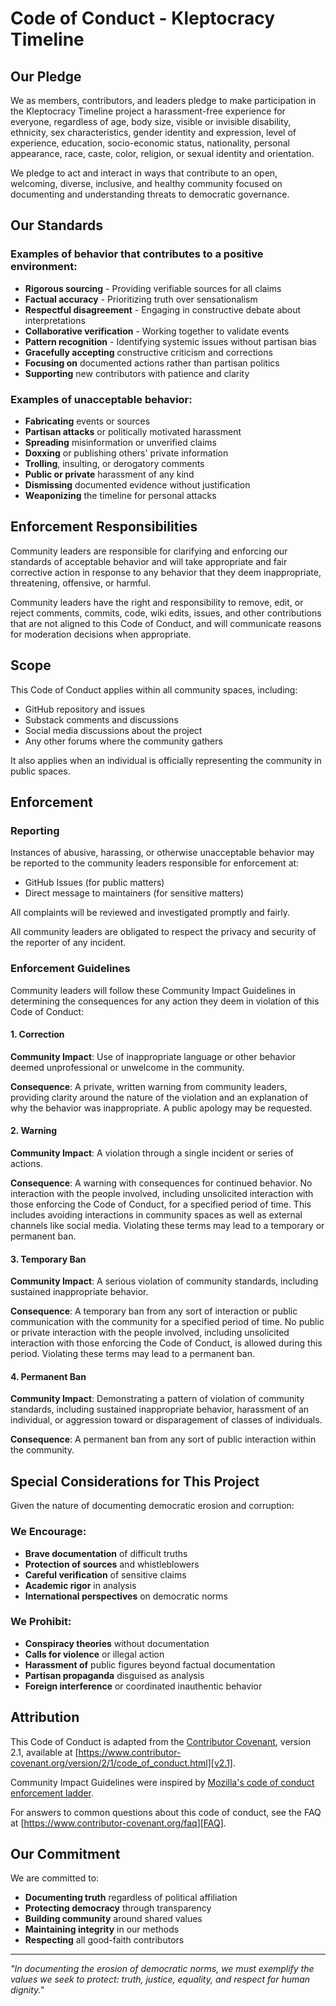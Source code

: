 # Code of Conduct - Kleptocracy Timeline

## Our Pledge

We as members, contributors, and leaders pledge to make participation in the Kleptocracy Timeline project a harassment-free experience for everyone, regardless of age, body size, visible or invisible disability, ethnicity, sex characteristics, gender identity and expression, level of experience, education, socio-economic status, nationality, personal appearance, race, caste, color, religion, or sexual identity and orientation.

We pledge to act and interact in ways that contribute to an open, welcoming, diverse, inclusive, and healthy community focused on documenting and understanding threats to democratic governance.

## Our Standards

### Examples of behavior that contributes to a positive environment:

* **Rigorous sourcing** - Providing verifiable sources for all claims
* **Factual accuracy** - Prioritizing truth over sensationalism
* **Respectful disagreement** - Engaging in constructive debate about interpretations
* **Collaborative verification** - Working together to validate events
* **Pattern recognition** - Identifying systemic issues without partisan bias
* **Gracefully accepting** constructive criticism and corrections
* **Focusing on** documented actions rather than partisan politics
* **Supporting** new contributors with patience and clarity

### Examples of unacceptable behavior:

* **Fabricating** events or sources
* **Partisan attacks** or politically motivated harassment
* **Spreading** misinformation or unverified claims
* **Doxxing** or publishing others' private information
* **Trolling**, insulting, or derogatory comments
* **Public or private** harassment of any kind
* **Dismissing** documented evidence without justification
* **Weaponizing** the timeline for personal attacks

## Enforcement Responsibilities

Community leaders are responsible for clarifying and enforcing our standards of acceptable behavior and will take appropriate and fair corrective action in response to any behavior that they deem inappropriate, threatening, offensive, or harmful.

Community leaders have the right and responsibility to remove, edit, or reject comments, commits, code, wiki edits, issues, and other contributions that are not aligned to this Code of Conduct, and will communicate reasons for moderation decisions when appropriate.

## Scope

This Code of Conduct applies within all community spaces, including:
- GitHub repository and issues
- Substack comments and discussions
- Social media discussions about the project
- Any other forums where the community gathers

It also applies when an individual is officially representing the community in public spaces.

## Enforcement

### Reporting

Instances of abusive, harassing, or otherwise unacceptable behavior may be reported to the community leaders responsible for enforcement at:
- GitHub Issues (for public matters)
- Direct message to maintainers (for sensitive matters)

All complaints will be reviewed and investigated promptly and fairly.

All community leaders are obligated to respect the privacy and security of the reporter of any incident.

### Enforcement Guidelines

Community leaders will follow these Community Impact Guidelines in determining the consequences for any action they deem in violation of this Code of Conduct:

#### 1. Correction
**Community Impact**: Use of inappropriate language or other behavior deemed unprofessional or unwelcome in the community.

**Consequence**: A private, written warning from community leaders, providing clarity around the nature of the violation and an explanation of why the behavior was inappropriate. A public apology may be requested.

#### 2. Warning
**Community Impact**: A violation through a single incident or series of actions.

**Consequence**: A warning with consequences for continued behavior. No interaction with the people involved, including unsolicited interaction with those enforcing the Code of Conduct, for a specified period of time. This includes avoiding interactions in community spaces as well as external channels like social media. Violating these terms may lead to a temporary or permanent ban.

#### 3. Temporary Ban
**Community Impact**: A serious violation of community standards, including sustained inappropriate behavior.

**Consequence**: A temporary ban from any sort of interaction or public communication with the community for a specified period of time. No public or private interaction with the people involved, including unsolicited interaction with those enforcing the Code of Conduct, is allowed during this period. Violating these terms may lead to a permanent ban.

#### 4. Permanent Ban
**Community Impact**: Demonstrating a pattern of violation of community standards, including sustained inappropriate behavior, harassment of an individual, or aggression toward or disparagement of classes of individuals.

**Consequence**: A permanent ban from any sort of public interaction within the community.

## Special Considerations for This Project

Given the nature of documenting democratic erosion and corruption:

### We Encourage:
- **Brave documentation** of difficult truths
- **Protection of sources** and whistleblowers
- **Careful verification** of sensitive claims
- **Academic rigor** in analysis
- **International perspectives** on democratic norms

### We Prohibit:
- **Conspiracy theories** without documentation
- **Calls for violence** or illegal action
- **Harassment of** public figures beyond factual documentation
- **Partisan propaganda** disguised as analysis
- **Foreign interference** or coordinated inauthentic behavior

## Attribution

This Code of Conduct is adapted from the [Contributor Covenant][homepage], version 2.1, available at [https://www.contributor-covenant.org/version/2/1/code_of_conduct.html][v2.1].

Community Impact Guidelines were inspired by [Mozilla's code of conduct enforcement ladder][Mozilla CoC].

For answers to common questions about this code of conduct, see the FAQ at [https://www.contributor-covenant.org/faq][FAQ].

[homepage]: https://www.contributor-covenant.org
[v2.1]: https://www.contributor-covenant.org/version/2/1/code_of_conduct.html
[Mozilla CoC]: https://github.com/mozilla/diversity
[FAQ]: https://www.contributor-covenant.org/faq

## Our Commitment

We are committed to:
- **Documenting truth** regardless of political affiliation
- **Protecting democracy** through transparency
- **Building community** around shared values
- **Maintaining integrity** in our methods
- **Respecting** all good-faith contributors

---

*"In documenting the erosion of democratic norms, we must exemplify the values we seek to protect: truth, justice, equality, and respect for human dignity."*